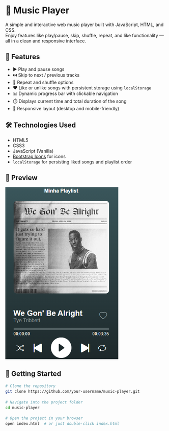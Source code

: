 # 🎵 Music Player

A simple and interactive web music player built with JavaScript, HTML, and CSS.  
Enjoy features like play/pause, skip, shuffle, repeat, and like functionality — all in a clean and responsive interface.

## 🚀 Features

- ▶️ Play and pause songs  
- ⏭️ Skip to next / previous tracks  
- 🔁 Repeat and shuffle options  
- ❤️ Like or unlike songs with persistent storage using `localStorage`  
- 📊 Dynamic progress bar with clickable navigation  
- ⏱️ Displays current time and total duration of the song  
- 📱 Responsive layout (desktop and mobile-friendly)

## 🛠️ Technologies Used

- HTML5  
- CSS3  
- JavaScript (Vanilla)  
- [Bootstrap Icons](https://icons.getbootstrap.com/) for icons  
- `localStorage` for persisting liked songs and playlist order

## 📸 Preview

![Music Player Screenshot](images/preview.png)

## 📂 Getting Started

```bash
# Clone the repository
git clone https://github.com/your-username/music-player.git

# Navigate into the project folder
cd music-player

# Open the project in your browser
open index.html  # or just double-click index.html
